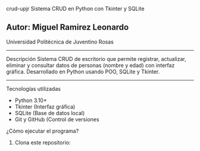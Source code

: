  crud-upjr
 Sistema CRUD en Python con Tkinter y SQLite

Autor: Miguel Ramirez Leonardo
---

Universidad Politécnica de Juventino Rosas

---

Descripción
Sistema CRUD de escritorio que permite registrar, actualizar, eliminar y consultar datos de personas (nombre y edad) con interfaz gráfica. Desarrollado en Python usando POO, SQLite y Tkinter.

---

 Tecnologías utilizadas

- Python 3.10+
- Tkinter (Interfaz gráfica)
- SQLite (Base de datos local)
- Git y GitHub (Control de versiones

¿Cómo ejecutar el programa?

1. Clona este repositorio:
```bash                                https:github.com/MiguelRamirez30/crud-upjr.git   =>  Login- => App.py
